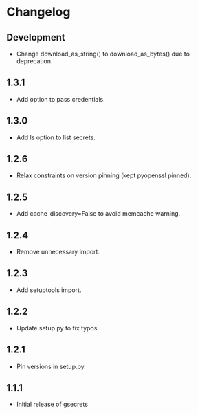 Changelog
=========

Development
-----------

* Change download_as_string() to download_as_bytes() due to deprecation.

1.3.1
-----

* Add option to pass credentials.

1.3.0
-----

* Add ls option to list secrets.

1.2.6
-----

* Relax constraints on version pinning (kept pyopenssl pinned).

1.2.5
-----

* Add cache_discovery=False to avoid memcache warning.

1.2.4
-----

* Remove unnecessary import.

1.2.3
-----

* Add setuptools import.

1.2.2
-----

* Update setup.py to fix typos.

1.2.1
-----

* Pin versions in setup.py.

1.1.1
-----

* Initial release of gsecrets
